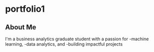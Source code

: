 # portfolio1
## About Me
I'm a business analytics graduate student with a passion for
-machine learning,
-data analytics, and
-building impactful projects
